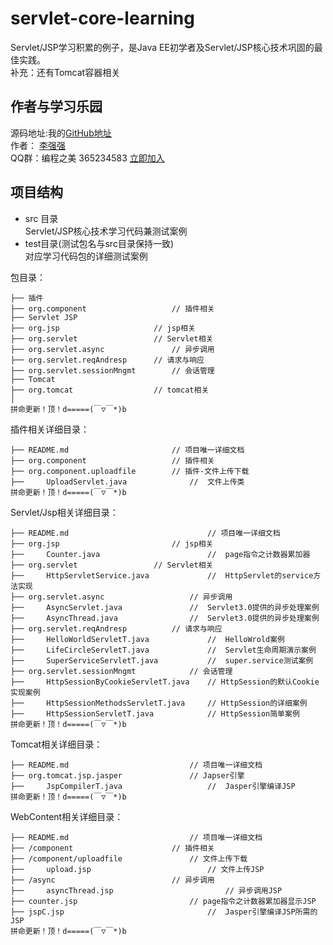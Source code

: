 # servlet-core-learning
Servlet/JSP学习积累的例子，是Java EE初学者及Servlet/JSP核心技术巩固的最佳实践。<br>
补充：还有Tomcat容器相关

## 作者与学习乐园
源码地址:我的[GitHub地址](https://github.com/JeffLi1993 "GitHub")<br>
作者： [李强强](http://www.bysocket.com/ "李强强")<br>
QQ群：编程之美 365234583 [立即加入](http://jq.qq.com/?_wv=1027&k=Sx4s4U "编程之美")

## 项目结构
- src 目录<br>
Servlet/JSP核心技术学习代码兼测试案例<br>
- test目录(测试包名与src目录保持一致)<br>
对应学习代码包的详细测试案例<br>

包目录：

	├── 插件
	├── org.component					// 插件相关
	├── Servlet JSP
	├── org.jsp						// jsp相关
	├── org.servlet					// Servlet相关
	├── org.servlet.async				// 异步调用
	├── org.servlet.reqAndresp		// 请求与响应
	├── org.servlet.sessionMngmt		// 会话管理
	├── Tomcat 
	├── org.tomcat					// tomcat相关
	│
	拼命更新！顶！d=====(￣▽￣*)b

插件相关详细目录：

	├── README.md						// 项目唯一详细文档
	├── org.component					// 插件相关
	├── org.component.uploadfile		// 插件-文件上传下载
	├── 	UploadServlet.java				// 	文件上传类
	拼命更新！顶！d=====(￣▽￣*)b

Servlet/Jsp相关详细目录：

	├── README.md								// 项目唯一详细文档
	├── org.jsp							// jsp相关
	├── 	Counter.java						// 	page指令之计数器累加器
	├── org.servlet					// Servlet相关
	├── 	HttpServletService.java				// 	HttpServlet的service方法实现
	├── org.servlet.async					// 异步调用
	├── 	AsyncServlet.java				// 	Servlet3.0提供的异步处理案例
	├── 	AsyncThread.java				// 	Servlet3.0提供的异步处理案例
	├── org.servlet.reqAndresp			// 请求与响应
	├── 	HelloWorldServletT.java				// 	HelloWrold案例
	├── 	LifeCircleServletT.java				// 	Servlet生命周期演示案例
	├── 	SuperServiceServletT.java			// 	super.service测试案例
	├── org.servlet.sessionMngmt			// 会话管理
	├── 	HttpSessionByCookieServletT.java	// HttpSession的默认Cookie实现案例
	├── 	HttpSessionMethodsServletT.java		// HttpSession的详细案例
	├── 	HttpSessionServletT.java			// HttpSession简单案例
	拼命更新！顶！d=====(￣▽￣*)b

Tomcat相关详细目录：

	├── README.md							// 项目唯一详细文档
	├── org.tomcat.jsp.jasper				// Japser引擎
	├── 	JspCompilerT.java					// 	Jasper引擎编译JSP
	拼命更新！顶！d=====(￣▽￣*)b

WebContent相关详细目录：

	├── README.md							// 项目唯一详细文档
	├── /component						// 插件相关
	├── /component/uploadfile				// 文件上传下载
	├── 	upload.jsp							// 文件上传JSP
	├── /async							// 异步调用
	├── 	asyncThread.jsp							// 异步调用JSP	
	├── counter.jsp							// page指令之计数器累加器显示JSP
	├── jspC.jsp								// 	Jasper引擎编译JSP所需的JSP
	拼命更新！顶！d=====(￣▽￣*)b

